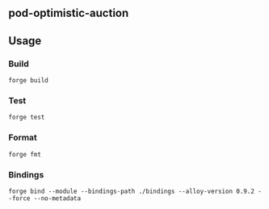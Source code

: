 ## pod-optimistic-auction 

## Usage

### Build

```shell
forge build
```

### Test

```shell
forge test
```

### Format

```shell
forge fmt
```
### Bindings 

```shell
forge bind --module --bindings-path ./bindings --alloy-version 0.9.2 --force --no-metadata
```
